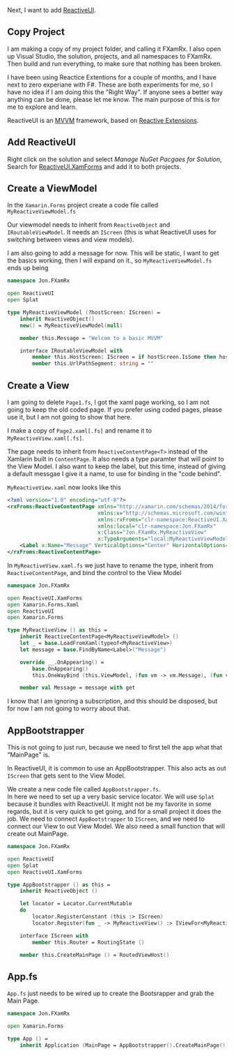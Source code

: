 Next, I want to add [ReactiveUI](https://reactiveui.net/).

## Copy Project
I am making a copy of my project folder, and calling it FXamRx. I also open up Visual Studio, the solution, projects, and all namespaces to FXamRx.  
Then build and run everything, to make sure that nothing has been broken.

<aside>
I have been using Reactice Extentions for a couple of months, and I have next to zero experiane with F#. These are both experiments for me, so I have no idea if I am doing this the "Right Way".
If anyone sees a better way anything can be done, please let me know. The main purpose of this is for me to explore and learn.
</aside>

ReactiveUI is an [MVVM](https://en.wikipedia.org/wiki/Model%E2%80%93view%E2%80%93viewmodel) framework, based on [Reactive Extensions](https://github.com/dotnet/reactive).

## Add ReactiveUI
Right click on the solution and select _Manage NuGet Pacgaes for Solution_, Search for [ReactiveUI.XamForms](https://www.nuget.org/packages/ReactiveUI.XamForms) and add it to both projects.

## Create a ViewModel
In the `Xamarin.Forms` project create a code file called `MyReactiveViewModel.fs`

Our viewmodel needs to inherit from `ReactiveObject` and `IRoutableViewModel`. It needs an `IScreen` (this is what ReactiveUI uses for switching between views and view models).

I am also going to add a message for now. This will be static, I want to get the basics working, then I will expand on it., so `MyReactiveViewModel.fs` ends up being
```fsharp
namespace Jon.FXamRx

open ReactiveUI
open Splat

type MyReactiveViewModel (?hostScreen: IScreen) =
    inherit ReactiveObject()
    new() = MyReactiveViewModel(null)

    member this.Message = "Welcom to a basic MVVM"

    interface IRoutableViewModel with
        member this.HostScreen: IScreen = if hostScreen.IsSome then hostScreen.Value else Locator.Current.GetService<IScreen>()
        member this.UrlPathSegment: string = ""
```

## Create a View
I am going to delete `Page1.fs`, I got the xaml page working, so I am not going to keep the old coded page. If you prefer using coded pages, please use it, but I am not going to show that here.

I make a copy of `Page2.xaml[.fs]` and rename it to `MyReactiveView.xaml[.fs]`.

The page needs to inherit from `ReactiveContentPage<T>` instead of the Xamlarin built in `ContentPage`. It also needs a type paramter that will point to the View Model. I also want to keep the label, but this time, instead of giving a default messgae I give it a name, to use for binding in the "code behind".

`MyReactiveView.xaml` now looks like this
```xml
<?xml version="1.0" encoding="utf-8"?>
<rxFroms:ReactiveContentPage xmlns="http://xamarin.com/schemas/2014/forms"
                             xmlns:x="http://schemas.microsoft.com/winfx/2009/xaml"
                             xmlns:rxFroms="clr-namespace:ReactiveUI.XamForms;assembly=ReactiveUI.XamForms"
                             xmlns:local="clr-namespace:Jon.FXamRx"
                             x:Class="Jon.FXamRx.MyReactiveView"
                             x:TypeArguments="local:MyReactiveViewModel">
    <Label x:Name="Message" VerticalOptions="Center" HorizontalOptions="Center" />
</rxFroms:ReactiveContentPage>
```

In `MyReactiveView.xaml.fs`  we just have to rename the type, inherit from `ReactiveContentPage`, and bind the control to the View Model
```fsharp
namespace Jon.FXamRx

open ReactiveUI.XamForms
open Xamarin.Forms.Xaml
open ReactiveUI
open Xamarin.Forms

type MyReactiveView () as this =
    inherit ReactiveContentPage<MyReactiveViewModel> ()
    let _ = base.LoadFromXaml(typeof<MyReactiveView>)
    let message = base.FindByName<Label>("Message")

    override __.OnAppearing() =
        base.OnAppearing()
        this.OneWayBind (this.ViewModel, (fun vm -> vm.Message), (fun v -> (v.Message : Label).Text)) |> ignore

    member val Message = message with get
```

I know that I am ignoring a subscription, and this should be disposed, but for now I am not going to worry about that.

## AppBootstrapper
This is not going to just run, because we need to first tell the app what that "MainPage" is.

In ReactiveUI, it is common to use an AppBootstrapper. This also acts as out `IScreen` that gets sent to the View Model.

We create a new code file called `AppBootstrapper.fs`.  
In here we need to set up a very basic service locator. We will use `Splat` because it bundles with ReactiveUI. It might not be my favorite in some regards, but it is very quick to get going, and for a small project it does the job.
We need to connect `AppBootstrapper` to `IScreen`, and we need to connect our View to out View Model. We also need a small function that will create out MainPage.
```fsharp
namespace Jon.FXamRx

open ReactiveUI
open Splat
open ReactiveUI.XamForms

type AppBootstrapper () as this =
    inherit ReactiveObject ()

    let locator = Locator.CurrentMutable
    do
        locator.RegisterConstant (this :> IScreen)
        locator.Register(fun _ -> MyReactiveView() :> IViewFor<MyReactiveViewModel> )

    interface IScreen with
        member this.Router = RoutingState ()

    member this.CreateMainPage () = RoutedViewHost()
```

## App.fs
`App.fs` just needs to be wired up to create the Bootsrapper and grab the Main Page.
```fsharp
namespace Jon.FXamRx

open Xamarin.Forms

type App () =
    inherit Application (MainPage = AppBootstrapper().CreateMainPage())
```
<!--stackedit_data:
eyJoaXN0b3J5IjpbMTAzMDg5MzY4NiwtMTQzNzkyNjQzMywxOD
cyODczMjIsLTQzNzE4OTM1MSwtNDY4NTg1NzQwLC0xMjk2MjIy
Nzc3LC0xNzYxODM5NDQ0LDY5MDAzNTE4NSwxNTQ0NTk3MzExLD
EwMzc3ODQ1NTksLTE1MTk5MDA4NCwtMTg3MzIwNjU5Nl19
-->